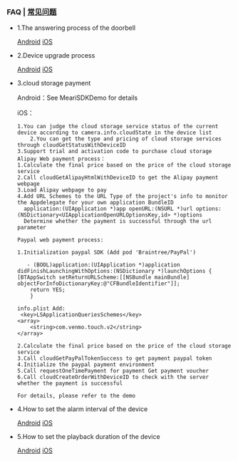 
### FAQ | [常见问题](FAQ.md)

- 1.The answering process of the doorbell

	[Android](../Android/docs/Meari%20Android%20SDK%20Guide.md#631-Doorbell-Answering-Process)
	[iOS](../iOS/docs/MeariKit%20SDK%20Instruction.md#724-Doorbell-answering-process)
- 2.Device upgrade process

	[Android](../Android/docs/Meari%20Android%20SDK%20Guide.md#94-Upgrade-Device-Firmware)
	[iOS](../iOS/docs/MeariKit%20SDK%20Instruction.md#716-Firmware-upgrade)
- 3.cloud storage payment

	Android：See MeariSDKDemo for details
	
	iOS：
	
	```
	1.You can judge the cloud storage service status of the current device according to camera.info.cloudState in the device list
    	2.You can get the type and pricing of cloud storage services through cloudGetStatusWithDeviceID
   	3.Support trial and activation code to purchase cloud storage
	Alipay Web payment process：
	1.Calculate the final price based on the price of the cloud storage service
	2.Call cloudGetAlipayHtmlWithDeviceID to get the Alipay payment webpage
	3.Load Alipay webpage to pay
	4.Add URL Schemes to the URL Type of the project's info to monitor the Appdelegate for your own application BundleID
	  application:(UIApplication *)app openURL:(NSURL *)url options:(NSDictionary<UIApplicationOpenURLOptionsKey,id> *)options    
	  Determine whether the payment is successful through the url parameter
  
	Paypal web payment process:
	
	1.Initialization paypal SDK (Add pod 'Braintree/PayPal')
	
 	   - (BOOL)application:(UIApplication *)application didFinishLaunchingWithOptions:(NSDictionary *)launchOptions {
    [BTAppSwitch setReturnURLScheme:[[NSBundle mainBundle] objectForInfoDictionaryKey:@"CFBundleIdentifier"]];
        return YES;
	    }
	
 	info.plist Add:
     <key>LSApplicationQueriesSchemes</key>
    <array>
        <string>com.venmo.touch.v2</string>
    </array>
    
	2.Calculate the final price based on the price of the cloud storage service
	3.Call cloudGetPayPalTokenSuccess to get payment paypal token
	4.Initialize the paypal payment environment
	5.Call requestOneTimePayment for payment Get payment voucher
	6.Call cloudCreateOrderWithDeviceID to check with the server whether the payment is successful
 
	For details, please refer to the demo
	```

	
- 4.How to set the alarm interval of the device

	[Android](../Android/docs/Meari%20Android%20SDK%20Guide.md#9520-Alarm-frequency-setting)
	[iOS](../iOS/docs/MeariKit%20SDK%20Instruction.md#7143-alarm-interval)
- 5.How to set the playback duration of the device
	
	[Android](../Android/docs/Meari%20Android%20SDK%20Guide.md#9522-SD-card-recording-type-and-time-setting)
	[iOS](../iOS/docs/MeariKit%20SDK%20Instruction.md#752-Set-playback-duration)
